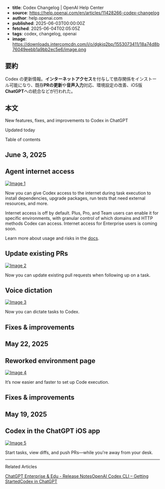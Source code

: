 <!-- metadata -->

- **title**: Codex Changelog | OpenAI Help Center
- **source**: https://help.openai.com/en/articles/11428266-codex-changelog
- **author**: help.openai.com
- **published**: 2025-06-03T00:00:00Z
- **fetched**: 2025-06-04T02:05:05Z
- **tags**: codex, changelog, openai
- **image**: https://downloads.intercomcdn.com/i/o/dgkjq2bp/1553073411/18a74d8b76049eebb1a9bb2ec5e6/image.png

## 要約

Codex の更新情報。**インターネットアクセス**を付与して依存関係をインストール可能になり、既存**PRの更新**や**音声入力**対応、環境設定の改善、iOS版**ChatGPT**への統合などが行われた。

## 本文

New features, fixes, and improvements to Codex in ChatGPT

Updated today

Table of contents

## June 3, 2025

## Agent internet access

[![Image 1](https://downloads.intercomcdn.com/i/o/dgkjq2bp/1553073411/18a74d8b76049eebb1a9bb2ec5e6/image.png?expires=1749081600&signature=b0cbeeed1207d5199cab9cd08dba8a37e43dafc8b53fc9eded52f8a79e45d9c2&req=dSUiFcl5noVeWPMW3nq%2BgSQ3pOda30yHh92hIQ1M07rljOQNc%2FIFnzVZC7Vm%0ACrVXhIPlHa3jt8HI%2Flk1TZKT1J0%3D%0A)](https://downloads.intercomcdn.com/i/o/dgkjq2bp/1553073411/18a74d8b76049eebb1a9bb2ec5e6/image.png?expires=1749081600&signature=b0cbeeed1207d5199cab9cd08dba8a37e43dafc8b53fc9eded52f8a79e45d9c2&req=dSUiFcl5noVeWPMW3nq%2BgSQ3pOda30yHh92hIQ1M07rljOQNc%2FIFnzVZC7Vm%0ACrVXhIPlHa3jt8HI%2Flk1TZKT1J0%3D%0A)

Now you can give Codex access to the internet during task execution to install dependencies, upgrade packages, run tests that need external resources, and more.

Internet access is off by default. Plus, Pro, and Team users can enable it for specific environments, with granular control of which domains and HTTP methods Codex can access. Internet access for Enterprise users is coming soon.

Learn more about usage and risks in the [docs](https://platform.openai.com/docs/codex/agent-network).

## Update existing PRs

[![Image 2](https://downloads.intercomcdn.com/i/o/dgkjq2bp/1553074623/9f704e142234f8079bd3b98d4a72/image.png?expires=1749081600&signature=25d82158b5cde643ef9419be5634e3c60c52bf2abf0eb7b8ee70668dc885e2b7&req=dSUiFcl5mYddWvMW3nq%2BgXVjw7Df%2BeGMaXtbAqsaQl63vnW9noggfuWjYUNK%0AnzPqGSRb2zibaNkSudELTK1mcWY%3D%0A)](https://downloads.intercomcdn.com/i/o/dgkjq2bp/1553074623/9f704e142234f8079bd3b98d4a72/image.png?expires=1749081600&signature=25d82158b5cde643ef9419be5634e3c60c52bf2abf0eb7b8ee70668dc885e2b7&req=dSUiFcl5mYddWvMW3nq%2BgXVjw7Df%2BeGMaXtbAqsaQl63vnW9noggfuWjYUNK%0AnzPqGSRb2zibaNkSudELTK1mcWY%3D%0A)

Now you can update existing pull requests when following up on a task.

## Voice dictation

[![Image 3](https://downloads.intercomcdn.com/i/o/dgkjq2bp/1553117217/0b13e5141d7eacc829a3d9ffde27/voice-dictation.gif?expires=1749081600&signature=8fc69fc96babfa8c001917567411b5f78fd74c5e61af7d35f3d42f685b6a031f&req=dSUiFch%2FmoNeXvMW3nq%2BgfDMQtRumLuSGRbZtdoVNxWMN2Vqm%2FVWq%2F59Us%2BD%0AayuRDXt4eRNpCrmmYmkiL0mupTw%3D%0A)](https://downloads.intercomcdn.com/i/o/dgkjq2bp/1553117217/0b13e5141d7eacc829a3d9ffde27/voice-dictation.gif?expires=1749081600&signature=8fc69fc96babfa8c001917567411b5f78fd74c5e61af7d35f3d42f685b6a031f&req=dSUiFch%2FmoNeXvMW3nq%2BgfDMQtRumLuSGRbZtdoVNxWMN2Vqm%2FVWq%2F59Us%2BD%0AayuRDXt4eRNpCrmmYmkiL0mupTw%3D%0A)

Now you can dictate tasks to Codex.

## Fixes & improvements

## May 22, 2025

## Reworked environment page

[![Image 4](https://downloads.intercomcdn.com/i/o/dgkjq2bp/1536499162/bee5c11f5abb79372b21fb1631a0/image.png?expires=1749081600&signature=d6fbb44ca0fa5217e8116d15b2ba460c1d7aa1fd0be721ca3976a8bf91a89288&req=dSUkEM13lIBZW%2FMW3nq%2BgRxdvvFvBRXXXveioSdMBc5ixf%2B7sUiS6%2BZVnMfx%0ASZNZPgrHWCQVDHh3ct3%2Bblee2d4%3D%0A)](https://downloads.intercomcdn.com/i/o/dgkjq2bp/1536499162/bee5c11f5abb79372b21fb1631a0/image.png?expires=1749081600&signature=d6fbb44ca0fa5217e8116d15b2ba460c1d7aa1fd0be721ca3976a8bf91a89288&req=dSUkEM13lIBZW%2FMW3nq%2BgRxdvvFvBRXXXveioSdMBc5ixf%2B7sUiS6%2BZVnMfx%0ASZNZPgrHWCQVDHh3ct3%2Bblee2d4%3D%0A)

It’s now easier and faster to set up Code execution.

## Fixes & improvements

## May 19, 2025

## Codex in the ChatGPT iOS app

[![Image 5](https://downloads.intercomcdn.com/i/o/dgkjq2bp/1536501361/9f379dd30677230c790774c397a9/ios.png?expires=1749081600&signature=bc33e6645cb5a6ae83a2920b9d6c697f1d88712e64f420ac4e70dc22e7bd0738&req=dSUkEMx%2BnIJZWPMW3nq%2BgRd00%2F8CE0qa%2BLYbdhx6f1%2B0zp0TaV1vitllR%2B6d%0Ab25Z0IZAWCY1APn%2BYAnMn68aACk%3D%0A)](https://downloads.intercomcdn.com/i/o/dgkjq2bp/1536501361/9f379dd30677230c790774c397a9/ios.png?expires=1749081600&signature=bc33e6645cb5a6ae83a2920b9d6c697f1d88712e64f420ac4e70dc22e7bd0738&req=dSUkEMx%2BnIJZWPMW3nq%2BgRd00%2F8CE0qa%2BLYbdhx6f1%2B0zp0TaV1vitllR%2B6d%0Ab25Z0IZAWCY1APn%2BYAnMn68aACk%3D%0A)

Start tasks, view diffs, and push PRs—while you're away from your desk.

---

Related Articles

[ChatGPT Enterprise & Edu - Release Notes](https://help.openai.com/en/articles/10128477-chatgpt-enterprise-edu-release-notes)[OpenAI Codex CLI – Getting Started](https://help.openai.com/en/articles/11096431-openai-codex-cli-getting-started)[Codex in ChatGPT](https://help.openai.com/en/articles/11369540-codex-in-chatgpt)
